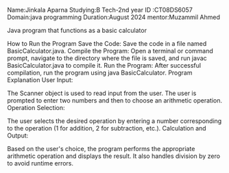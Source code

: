 Name:Jinkala Aparna
Studying:B Tech-2nd year
ID :CT08DS6057
Domain:java programming
Duration:August 2024
mentor:Muzammil Ahmed


Java program that functions as a basic calculator


How to Run the Program
Save the Code: Save the code in a file named BasicCalculator.java.
Compile the Program: Open a terminal or command prompt, navigate to the directory where the file is saved, and run javac BasicCalculator.java to compile it.
Run the Program: After successful compilation, run the program using java BasicCalculator.
Program Explanation
User Input:

The Scanner object is used to read input from the user.
The user is prompted to enter two numbers and then to choose an arithmetic operation.
Operation Selection:

The user selects the desired operation by entering a number corresponding to the operation (1 for addition, 2 for subtraction, etc.).
Calculation and Output:

Based on the user's choice, the program performs the appropriate arithmetic operation and displays the result.
It also handles division by zero to avoid runtime errors.
